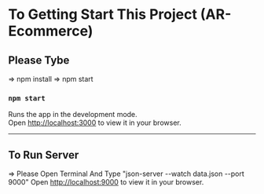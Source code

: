 # To Getting Start This Project (AR-Ecommerce)

## Please Tybe
=> npm install
=> npm start
### `npm start`

Runs the app in the development mode.\
Open [http://localhost:3000](http://localhost:3000) to view it in your browser.

---------------------------------------------------

## To Run Server
=> Please Open Terminal And Type "json-server --watch data.json --port 9000"
Open [http://localhost:9000](http://localhost:9000) to view it in your browser.
